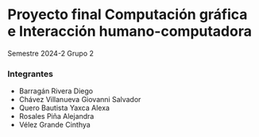 # Proyecto final Computación gráfica e Interacción humano-computadora

Semestre 2024-2
Grupo 2


### Integrantes
- Barragán Rivera Diego
- Chávez Villanueva Giovanni Salvador
- Quero Bautista Yaxca Alexa
- Rosales Piña Alejandra
- Vélez Grande Cinthya


